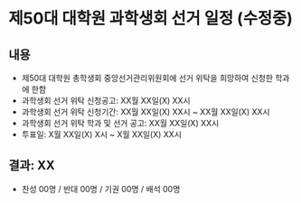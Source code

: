 제50대 대학원 과학생회 선거 일정 (수정중)
===

## 내용

- 제50대 대학원 총학생회 중앙선거관리위원회에 선거 위탁을 희망하여 신청한 학과에 한함
- 과학생회 선거 위탁 신청공고: XX월 XX일(X) XX시
- 과학생회 선거 위탁 신청기간: XX월 XX일(X) XX시 ~ XX월 XX일(X) XX시
- 과학생회 선거 위탁 학과 및 선거 공고: XX월 XX일(X) XX시
- 투표일: X월 XX일(X) X시 ~ X월 XX일(X) XX시


## 결과: XX
- 찬성 00명 / 반대 00명 / 기권 00명 / 배석 00명
